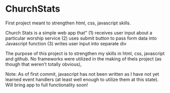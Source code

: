 # ChurchStats
First project meant to strengthen html, css, javascript skills.

Church Stats is a simple web app that"
  (1) receives user input about a particular worship service
  (2) uses submit button to pass form data into Javascript function
  (3) writes user input into separate div
  
The purpose of this project is to strengthen my skills in html, css, javascript and github. No frameworks were utilized
in the making of theis project (as though that weren't totally obvious),

Note: As of first commit, javascript has not been written as I have not yet learned event handlers (at least well enough to 
utilize them at this state). Will bring app to full functionality soon!
